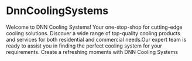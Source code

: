 # DnnCoolingSystems
Welcome to DNN Cooling Systems! Your one-stop-shop for cutting-edge cooling solutions. Discover a wide range of top-quality cooling products and services for both residential and commercial needs.Our expert team is ready to assist you in finding the perfect cooling system for your requirements. Create a refreshing moments with DNN Cooling Systems
